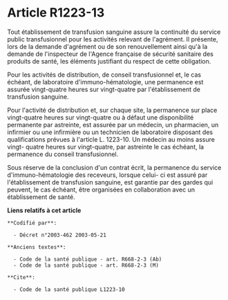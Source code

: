 # Article R1223-13

Tout établissement de transfusion sanguine assure la continuité du service public transfusionnel pour les activités relevant
de l'agrément. Il présente, lors de la demande d'agrément ou de son renouvellement ainsi qu'à la demande de l'inspecteur de
l'Agence française de sécurité sanitaire des produits de santé, les éléments justifiant du respect de cette obligation.

Pour les activités de distribution, de conseil transfusionnel et, le cas échéant, de laboratoire d'immuno-hématologie, une
permanence est assurée vingt-quatre heures sur vingt-quatre par l'établissement de transfusion sanguine.

Pour l'activité de distribution et, sur chaque site, la permanence sur place vingt-quatre heures sur vingt-quatre ou à défaut
une disponibilité permanente par astreinte, est assurée par un médecin, un pharmacien, un infirmier ou une infirmière ou un
technicien de laboratoire disposant des qualifications prévues à l'article L. 1223-10. Un médecin au moins assure vingt-
quatre heures sur vingt-quatre, par astreinte le cas échéant, la permanence du conseil transfusionnel.

Sous réserve de la conclusion d'un contrat écrit, la permanence du service d'immuno-hématologie des receveurs, lorsque celui-
ci est assuré par l'établissement de transfusion sanguine, est garantie par des gardes qui peuvent, le cas échéant, être
organisées en collaboration avec un établissement de santé.

**Liens relatifs à cet article**

	**Codifié par**:

	  - Décret n°2003-462 2003-05-21

	**Anciens textes**:

	  - Code de la santé publique - art. R668-2-3 (Ab)
	  - Code de la santé publique - art. R668-2-3 (M)

	**Cite**:

	  - Code de la santé publique L1223-10
